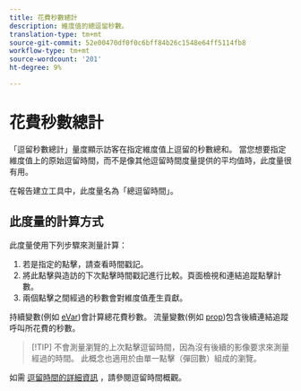 ```yaml
---
title: 花費秒數總計
description: 維度值的總逗留秒數。
translation-type: tm+mt
source-git-commit: 52e00470df0f0c6bff84b26c1548e64ff5114fb8
workflow-type: tm+mt
source-wordcount: '201'
ht-degree: 9%

---
```



# 花費秒數總計

「逗留秒數總計」量度顯示訪客在指定維度值上逗留的秒數總和。 當您想要指定維度值上的原始逗留時間，而不是像其他逗留時間度量提供的平均值時，此度量很有用。

在報告建立工具中，此度量名為「總逗留時間」。

## 此度量的計算方式

此度量使用下列步驟來測量計算：

1. 若是指定的點擊，請查看時間戳記。
2. 將此點擊與造訪的下次點擊時間戳記進行比較。頁面檢視和連結追蹤點擊計數。
3. 兩個點擊之間經過的秒數會對維度值產生貢獻。

持續變數(例如 [eVar](../dimensions/evar.md))會計算總花費秒數。 流量變數(例如 [prop](../dimensions/prop.md))包含後續連結追蹤呼叫所花費的秒數。

>[!TIP] 不會測量瀏覽的上次點擊逗留時間，因為沒有後續的影像要求來測量經過的時間。 此概念也適用於由單一點擊（彈回數）組成的瀏覽。

如需 [逗留時間的詳細資訊](time-spent.md) ，請參閱逗留時間概觀。
